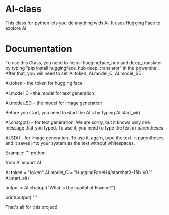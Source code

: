 # AI-class
This class for python lets you do anything with AI. It uses Hugging Face to explore AI
# Documentation
To use this Class, you need to install huggingface_hub and deep_translator by typing "pip install huggingface_hub deep_translator" in the powershell.
After that, you will need to set AI.token, AI.model_C, AI.model_SD.

AI.token -  the token for hugging face

AI.model_C - the model for text generation

AI.model_SD - the model for image generation

Before you start, you need to start the AI's by typing AI.start_ai()

AI.chatgpt() - for text generation. We are sorry, but it knows only one message that you typed. To use it, you need to type the text in parentheses

AI.SD() - for image generation. To use it, again, type the text in parentheses and it saves into your system as the text without whitespaces.

Example:
''' 
python

from AI import AI

AI.token = "token"
AI.model_C = "HuggingFaceH4/starchat2-15b-v0.1"
AI.start_ai()

output = AI.chatgpt("What is the capital of France?")

print(output)
'''

That's all for this project!
